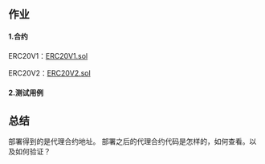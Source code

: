 ## 作业

#### 1.合约
ERC20V1：[ERC20V1.sol](./upgradeable-erc20/contracts/ERC20V1.sol)

ERC20V2：[ERC20V2.sol](./upgradeable-erc20/contracts/ERC20V2.sol)

#### 2.测试用例




## 总结

部署得到的是代理合约地址。
部署之后的代理合约代码是怎样的，如何查看。以及如何验证？